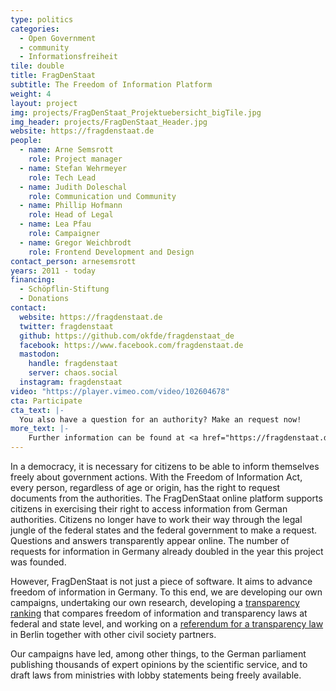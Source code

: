 ```yaml
---
type: politics
categories:
  - Open Government
  - community
  - Informationsfreiheit
tile: double
title: FragDenStaat
subtitle: The Freedom of Information Platform
weight: 4
layout: project
img: projects/FragDenStaat_Projektuebersicht_bigTile.jpg
img_header: projects/FragDenStaat_Header.jpg
website: https://fragdenstaat.de
people:
  - name: Arne Semsrott
    role: Project manager
  - name: Stefan Wehrmeyer
    role: Tech Lead
  - name: Judith Doleschal
    role: Communication und Community
  - name: Phillip Hofmann
    role: Head of Legal
  - name: Lea Pfau
    role: Campaigner
  - name: Gregor Weichbrodt
    role: Frontend Development and Design
contact_person: arnesemsrott
years: 2011 - today
financing:
  - Schöpflin-Stiftung
  - Donations
contact:
  website: https://fragdenstaat.de
  twitter: fragdenstaat
  github: https://github.com/okfde/fragdenstaat_de
  facebook: https://www.facebook.com/fragdenstaat.de
  mastodon:
    handle: fragdenstaat
    server: chaos.social
  instagram: fragdenstaat
video: "https://player.vimeo.com/video/102604678"
cta: Participate
cta_text: |-
  You also have a question for an authority? Make an request now!
more_text: |-
    Further information can be found at <a href="https://fragdenstaat.de">FragDenStaat.de</a>.
---
```


In a democracy, it is necessary for citizens to be able to inform themselves freely about government actions. With the Freedom of Information Act, every person, regardless of age or origin, has the right to request documents from the authorities. The FragDenStaat online platform supports citizens in exercising their right to access information from German authorities. Citizens no longer have to work their way through the legal jungle of the federal states and the federal government to make a request. Questions and answers transparently appear online. The number of requests for information in Germany already doubled in the year this project was founded.

However, FragDenStaat is not just a piece of software. It aims to advance freedom of information in Germany. To this end, we are developing our own campaigns, undertaking our own research, developing a [transparency ranking]( /projekte/transparenzranking/) that compares freedom of information and transparency laws at federal and state level, and working on a [referendum for a transparency law]( /projekte/volksentscheid/) in Berlin together with other civil society partners.

Our campaigns have led, among other things, to the German parliament publishing thousands of expert opinions by the scientific service, and to draft laws from ministries with lobby statements being freely available.

